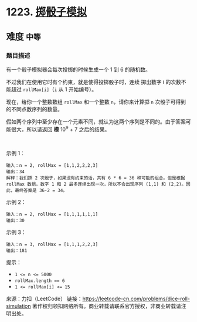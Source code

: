 # 1223. [掷骰子模拟](https://leetcode-cn.com/problems/dice-roll-simulation/)  
<font size=5> 难度 `中等` </font>
---

### 题目描述

有一个骰子模拟器会每次投掷的时候生成一个 1 到 6 的随机数。

不过我们在使用它时有个约束，就是使得投掷骰子时，连续 掷出数字 i 的次数不能超过 `rollMax[i]`（`i` 从 1 开始编号）。

现在，给你一个整数数组 `rollMax` 和一个整数 `n`，请你来计算掷 `n` 次骰子可得到的不同点数序列的数量。

假如两个序列中至少存在一个元素不同，就认为这两个序列是不同的。由于答案可能很大，所以请返回 **模** 10<sup>9</sup> + 7 之后的结果。

 

示例 1：
```
输入：n = 2, rollMax = [1,1,2,2,2,3]
输出：34
解释：我们掷 2 次骰子，如果没有约束的话，共有 6 * 6 = 36 种可能的组合。但是根据 rollMax 数组，数字 1 和 2 最多连续出现一次，所以不会出现序列 (1,1) 和 (2,2)。因此，最终答案是 36-2 = 34。
```
示例 2：
```
输入：n = 2, rollMax = [1,1,1,1,1,1]
输出：30
```
示例 3：
```
输入：n = 3, rollMax = [1,1,1,2,2,3]
输出：181
```

提示：

* `1 <= n <= 5000`
* `rollMax.length == 6`
* `1 <= rollMax[i] <= 15`


来源：力扣（LeetCode）
链接：https://leetcode-cn.com/problems/dice-roll-simulation
著作权归领扣网络所有。商业转载请联系官方授权，非商业转载请注明出处。
